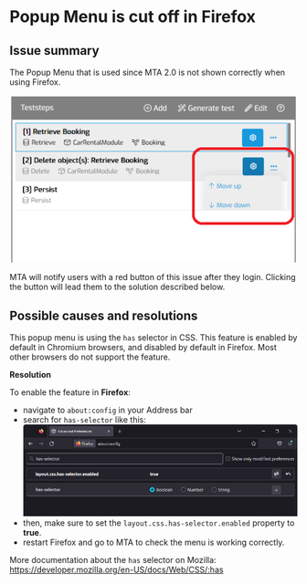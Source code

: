 # Popup Menu is cut off in Firefox 

## Issue summary

The Popup Menu that is used since MTA 2.0 is not shown correctly when using Firefox.

![Popup Menu cut off](menu-firefox.png)

MTA will notify users with a red button of this issue after they login. Clicking the button will lead them to the solution described below.


## Possible causes and resolutions

This popup menu is using the `has` selector in CSS.
This feature is enabled by default in Chromium browsers, and disabled by default in Firefox.
Most other browsers do not support the feature.

**Resolution**

To enable the feature in **Firefox**: 
- navigate to `about:config` in your Address bar
- search for `has-selector` like this:
 ![Has selector](has-selector.png)
- then, make sure to set the `layout.css.has-selector.enabled` property to **true**.
- restart Firefox and go to MTA to check the menu is working correctly.


More documentation about the `has` selector on Mozilla: https://developer.mozilla.org/en-US/docs/Web/CSS/:has